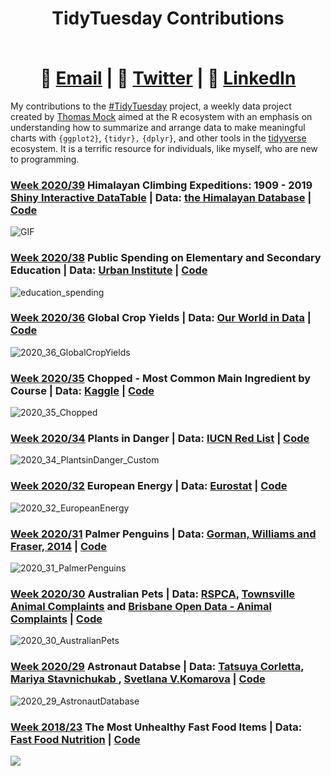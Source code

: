 # <div align="center"> <p>TidyTuesday Contributions</p> </br> 📧  [Email](mailto:EricFletcher3@gmail.com) | 💬  [Twitter](https://twitter.com/iamericfletcher) | 👔  [LinkedIn](https://www.linkedin.com/in/iamericfletcher/)

My contributions to the [#TidyTuesday](https://github.com/rfordatascience/tidytuesday) project, a weekly data project created by [Thomas Mock](https://github.com/jthomasmock) aimed at the R ecosystem with an emphasis on understanding how to summarize and arrange data to make meaningful charts with `{ggplot2}`, `{tidyr},` `{dplyr}`, and other tools in the [tidyverse](https://www.tidyverse.org/) ecosystem. It is a terrific resource for individuals, like myself, who are new to programming.

### [Week 2020/39](https://github.com/rfordatascience/tidytuesday/blob/master/data/2020/2020-09-22/readme.md) Himalayan Climbing Expeditions: 1909 - 2019 [Shiny Interactive DataTable](https://iamericfletcher.shinyapps.io/Himalayan_Peaks_Shiny/) | Data: [the Himalayan Database](https://www.himalayandatabase.com/) | [Code](https://github.com/iamericfletcher/TidyTuesday/blob/master/2020/R/2020_39_Himalayan_Climbing_Expeditions_app.R)
![GIF](https://user-images.githubusercontent.com/64165327/95458196-d79e5680-093f-11eb-80ae-5a5fb3bdbab0.gif)

### [Week 2020/38](https://github.com/rfordatascience/tidytuesday/blob/master/data/2020/2020-09-15/readme.md) Public Spending on Elementary and Secondary Education | Data: [Urban Institute](https://datacatalog.urban.org/dataset/state-state-spending-kids-dataset) | [Code](https://github.com/iamericfletcher/TidyTuesday/blob/master/2020/R/2020_36_GlobalCropYields.Rmd)
![education_spending](https://user-images.githubusercontent.com/64165327/93117247-8bd3f680-f68c-11ea-9238-492f40f91962.png)

### [Week 2020/36](https://github.com/rfordatascience/tidytuesday/blob/master/data/2020/2020-09-01/readme.md) Global Crop Yields | Data: [Our World in Data](https://ourworldindata.org/crop-yields) | [Code](https://github.com/iamericfletcher/TidyTuesday/blob/master/2020/R/2020_36_GlobalCropYields.Rmd)
![2020_36_GlobalCropYields](https://user-images.githubusercontent.com/64165327/92004845-ba5ae480-ed10-11ea-99ee-5c9974eff7d5.png)

### [Week 2020/35](https://github.com/rfordatascience/tidytuesday/blob/master/data/2020/2020-08-25/readme.md) Chopped - Most Common Main Ingredient by Course | Data: [Kaggle](https://www.kaggle.com/jeffreybraun/chopped-10-years-of-episode-data) | [Code](https://github.com/iamericfletcher/TidyTuesday/blob/master/2020/R/2020_35_Chopped.Rmd)
![2020_35_Chopped](https://user-images.githubusercontent.com/64165327/91168544-d07afc00-e6a3-11ea-9198-a95f592239b0.png)

### [Week 2020/34](https://github.com/rfordatascience/tidytuesday/blob/master/data/2020/2020-08-18/readme.md) Plants in Danger | Data: [IUCN Red List](https://github.com/rfordatascience/tidytuesday/blob/master/data/2020/2020-08-18/readme.md) | [Code](https://github.com/iamericfletcher/TidyTuesday/blob/master/2020/R/2020_34_PlantsinDanger.Rmd)
![2020_34_PlantsinDanger_Custom](https://user-images.githubusercontent.com/64165327/90458481-88207480-e0cc-11ea-86af-9345ba309003.png)

### [Week 2020/32](https://github.com/rfordatascience/tidytuesday/blob/master/data/2020/2020-08-04/readme.md) European Energy | Data: [Eurostat](https://ec.europa.eu/eurostat/statistics-explained/index.php/Electricity_generation_statistics_%E2%80%93_first_results) | [Code](https://github.com/iamericfletcher/TidyTuesday/blob/master/2020/R/2020_32_EuropeanEnergy.Rmd)
![2020_32_EuropeanEnergy](https://user-images.githubusercontent.com/64165327/89354647-63b5a880-d687-11ea-89b0-671e4cc37a96.png)

### [Week 2020/31](https://github.com/rfordatascience/tidytuesday/blob/master/data/2020/2020-07-28/readme.md) Palmer Penguins | Data:  [Gorman, Williams and Fraser, 2014](https://github.com/rfordatascience/tidytuesday/blob/master/data/2020/2020-07-28/readme.md) | [Code](https://github.com/iamericfletcher/TidyTuesday/blob/master/2020/R/2020_31_PalmerPenguins.Rmd)
![2020_31_PalmerPenguins](https://user-images.githubusercontent.com/64165327/88607171-8a9f2980-d04c-11ea-9074-1b5263002d56.png)

### [Week 2020/30](https://github.com/rfordatascience/tidytuesday/blob/master/data/2020/2020-07-21/readme.md)  Australian Pets | Data:  [RSPCA](https://www.rspca.org.au/what-we-do/our-role-caring-animals/annual-statistics), [Townsville Animal Complaints](https://data.gov.au/data/dataset/animal-complaints) and [Brisbane Open Data - Animal Complaints](https://www.data.brisbane.qld.gov.au/data/dataset/96bec69c-6170-4ef0-93f1-eda279149b97) | [Code](https://github.com/iamericfletcher/TidyTuesday/blob/master/2020/R/2020_30_AustralianPets.Rmd)
![2020_30_AustralianPets](https://user-images.githubusercontent.com/64165327/88201653-bae26480-cc15-11ea-80d2-e3463320563d.png)

### [Week 2020/29](https://github.com/rfordatascience/tidytuesday/blob/master/data/2020/2020-07-14/readme.md)  Astronaut Databse | Data:  [Tatsuya Corletta](https://www.sciencedirect.com/science/article/abs/pii/S2214552420300444#!), [Mariya Stavnichukab ](https://www.sciencedirect.com/science/article/abs/pii/S2214552420300444#!),  [Svetlana V.Komarova](https://www.sciencedirect.com/science/article/abs/pii/S2214552420300444#!) | [Code](https://github.com/iamericfletcher/TidyTuesday/blob/master/2020/R/2020_29_AstronautDatabase.Rmd)
![2020_29_AstronautDatabase](https://user-images.githubusercontent.com/64165327/88200939-d5680e00-cc14-11ea-955a-f7c1d64206be.png)

### [Week 2018/23](https://github.com/rfordatascience/tidytuesday/tree/master/data/2018/2018-09-04) The Most Unhealthy Fast Food Items | Data: [Fast Food Nutrition](https://github.com/rfordatascience/tidytuesday/tree/master/data/2018/2018-09-04) | [Code](https://github.com/iamericfletcher/TidyTuesday/blob/master/2020/R%20-%20practice/2018_23_FastFoodCalories.Rmd)
![](https://user-images.githubusercontent.com/64165327/89416345-20951d00-d6fb-11ea-8f54-bb7bec6e291c.png)
